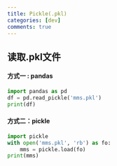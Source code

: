 ```yaml
---
title: Pickle(.pkl)
categories: [dev]
comments: true
---
```


## 读取.pkl文件
#### 方式一 : pandas
```python
import pandas as pd
df = pd.read_pickle('mms.pkl')
print(df)
```

#### 方式二：pickle

```python
import pickle
with open('mms.pkl', 'rb') as fo:
    mms = pickle.load(fo)
print(mms)
```